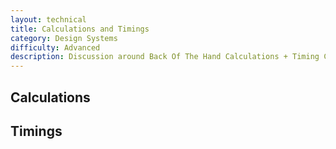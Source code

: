 ```yaml
---
layout: technical
title: Calculations and Timings
category: Design Systems
difficulty: Advanced
description: Discussion around Back Of The Hand Calculations + Timing Considerations
---
```


## Calculations

## Timings